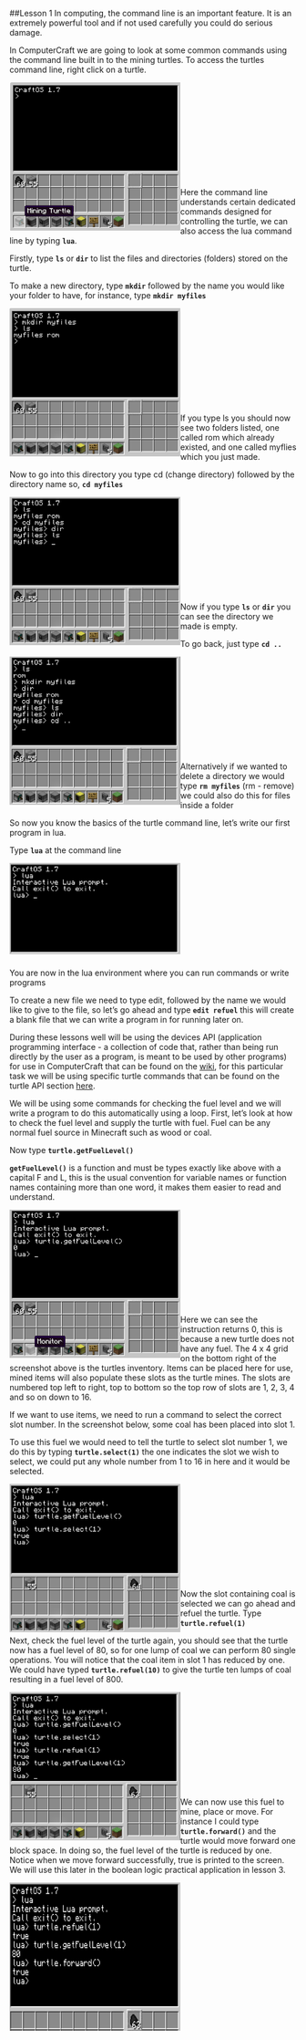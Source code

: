 ##Lesson 1
In computing, the command line is an important feature. It is an extremely powerful tool and if not used carefully you could do serious damage.

In ComputerCraft we are going to look at some common commands using the command line built in to the mining turtles.
To access the turtles command line, right click on a turtle.

<a href="Intro"><img src="https://github.com/AllenHeard/ComputerCraft/blob/master/Screenshots/Lesson%201%20Images/Intro.png" align="left" height="260" width="300" ></a><br><br><br><br><br><br><br><br><br><br>

Here the command line understands certain dedicated commands designed for controlling the turtle, we can also access the lua command line by typing **```lua```**.

Firstly, type **```ls```** or **```dir```** to list the files and directories (folders) stored on the turtle.

To make a new directory, type **```mkdir```** followed by the name you would like your folder to have, for instance, type **```mkdir myfiles```**

<a href="cd"><img src="https://github.com/AllenHeard/ComputerCraft/blob/master/Screenshots/Lesson%201%20Images/cd.png" align="left" height="260" width="300" ></a><br><br><br><br><br><br><br><br><br><br>

If you type ls you should now see two folders listed, one called rom which already existed, and one called myflies which you just made.

Now to go into this directory you type cd (change directory) followed by the directory name so, **```cd myfiles```**

<a href="myfiles"><img src="https://github.com/AllenHeard/ComputerCraft/blob/master/Screenshots/Lesson%201%20Images/dir.png" align="left" height="260" width="300" ></a><br><br><br><br><br><br><br><br><br><br>

Now if you type **```ls```** or **```dir```** you can see the directory we made is empty.

To go back, just type **```cd ..```**

<a href="cd.."><img src="https://github.com/AllenHeard/ComputerCraft/blob/master/Screenshots/Lesson%201%20Images/cd...png" align="left" height="260" width="300" ></a><br><br><br><br><br><br><br><br><br><br>

Alternatively if we wanted to delete a directory we would type **```rm myfiles```** (rm - remove) we could also do this for files inside a folder

So now you know the basics of the turtle command line, let’s write our first program in lua.

Type **```lua```** at the command line

<a href="lua"><img src="https://github.com/AllenHeard/ComputerCraft/blob/master/Screenshots/Lesson%201%20Images/lua.png" align="left" height="160" width="300" ></a><br><br><br><br><br><br><br><br><br><br>

You are now in the lua environment where you can run commands or write programs

To create a new file we need to type edit, followed by the name we would like to give to the file, so let’s go ahead and type **```edit refuel```** this will create a blank file that we can write a program in for running later on.

During these lessons well will be using the devices API (application programming interface - a collection of code that, rather than being run directly by the user as a program, is meant to be used by other programs) for use in ComputerCraft that can be found on the [wiki](http://www.computercraft.info/wiki/Main_Page), for this particular task we will be using specific turtle commands that can be found on the turtle API section [here](http://www.computercraft.info/wiki/Turtle_(API)).

We will be using some commands for checking the fuel level and we will write a program to do this automatically using a loop. First, let’s look at how to check the fuel level and supply the turtle with fuel. Fuel can be any normal fuel source in Minecraft such as wood or coal.

Now type **```turtle.getFuelLevel()```**

**```getFuelLevel()```** is a function and must be types exactly like above with a capital F and L, this is the usual convention for variable names or function names containing more than one word, it makes them easier to read and understand.

<a href="getFuel"><img src="https://github.com/AllenHeard/ComputerCraft/blob/master/Screenshots/Lesson%201%20Images/getfuel.png" align="left" height="260" width="300" ></a><br><br><br><br><br><br><br><br><br><br>

Here we can see the instruction returns 0, this is because a new turtle does not have any fuel. The 4 x 4 grid on the bottom right of the screenshot above is the turtles inventory. Items can be placed here for use, mined items will also populate these slots as the turtle mines. The slots are numbered top left to right, top to bottom so the top row of slots are 1, 2, 3, 4 and so on down to 16.

If we want to use items, we need to run a command to select the correct slot number. In the screenshot below, some coal has been placed into slot 1.

To use this fuel we would need to tell the turtle to select slot number 1, we do this by typing **```turtle.select(1)```** the one indicates the slot we wish to select, we could put any whole number from 1 to 16 in here and it would be selected.

<a href="selectCell"><img src="https://github.com/AllenHeard/ComputerCraft/blob/master/Screenshots/Lesson%201%20Images/select.png" align="left" height="260" width="300" ></a><br><br><br><br><br><br><br><br><br><br>

Now the slot containing coal is selected we can go ahead and refuel the turtle. Type **```turtle.refuel(1)```**

Next, check the fuel level of the turtle again, you should see that the turtle now has a fuel level of 80, so for one lump of coal we can perform 80 single operations. You will notice that the coal item in slot 1 has reduced by one. We could have typed **```turtle.refuel(10)```** to give the turtle ten lumps of coal resulting in a fuel level of 800.

<a href="refuel"><img src="https://github.com/AllenHeard/ComputerCraft/blob/master/Screenshots/Lesson%201%20Images/refuel.png" align="left" height="260" width="300" ></a><br><br><br><br><br><br><br><br><br><br>

We can now use this fuel to mine, place or move. For instance I could type **```turtle.forward()```** and the turtle would move forward one block space. In doing so, the fuel level of the turtle is reduced by one. Notice when we move forward successfully, true is printed to the screen. We will use this later in the boolean logic practical application in lesson 3.

<a href="forward"><img src="https://github.com/AllenHeard/ComputerCraft/blob/master/Screenshots/Lesson%201%20Images/forward.png" align="left" height="260" width="300" ></a><br><br><br><br><br><br><br><br><br><br>
